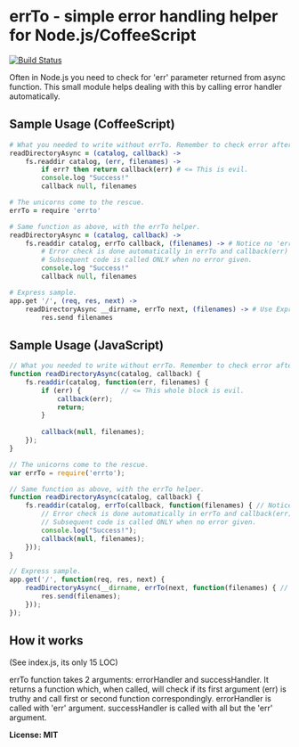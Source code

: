 # errTo - simple error handling helper for Node.js/CoffeeScript

[![Build Status](https://secure.travis-ci.org/ashtuchkin/errTo.png?branch=master)](http://travis-ci.org/ashtuchkin/errTo)

Often in Node.js you need to check for 'err' parameter returned from async function. 
This small module helps dealing with this by calling error handler automatically.

## Sample Usage (CoffeeScript)

```coffeescript
# What you needed to write without errTo. Remember to check error after each and every async call.
readDirectoryAsync = (catalog, callback) ->
    fs.readdir catalog, (err, filenames) ->
        if err? then return callback(err) # <= This is evil.
        console.log "Success!"
        callback null, filenames

# The unicorns come to the rescue.
errTo = require 'errto'

# Same function as above, with the errTo helper.
readDirectoryAsync = (catalog, callback) ->
    fs.readdir catalog, errTo callback, (filenames) -> # Notice no 'err' argument.
        # Error check is done automatically in errTo and callback(err) is called on error.
        # Subsequent code is called ONLY when no error given.
        console.log "Success!"
        callback null, filenames

# Express sample.
app.get '/', (req, res, next) ->
    readDirectoryAsync __dirname, errTo next, (filenames) -> # Use Express error handling by calling next(err)
        res.send filenames
```

## Sample Usage (JavaScript)

```javascript
// What you needed to write without errTo. Remember to check error after each and every async call.
function readDirectoryAsync(catalog, callback) {
    fs.readdir(catalog, function(err, filenames) {
        if (err) {          // <= This whole block is evil.
            callback(err); 
            return;
        }
        
        callback(null, filenames);
    });
}

// The unicorns come to the rescue.
var errTo = require('errto');

// Same function as above, with the errTo helper.
function readDirectoryAsync(catalog, callback) {
    fs.readdir(catalog, errTo(callback, function(filenames) { // Notice no 'err' argument.
        // Error check is done automatically in errTo and callback(err) is called on error.
        // Subsequent code is called ONLY when no error given.
        console.log("Success!");
        callback(null, filenames);
    }));
}

// Express sample.
app.get('/', function(req, res, next) {
    readDirectoryAsync(__dirname, errTo(next, function(filenames) { // Use Express error handling by calling next(err)
        res.send(filenames);
    }));
});
```

## How it works

(See index.js, its only 15 LOC)

errTo function takes 2 arguments: errorHandler and successHandler. It returns a function which, when called,
will check if its first argument (err) is truthy and call first or second function correspondingly. 
errorHandler is called with 'err' argument. successHandler is called with all but the 'err' argument.

**License: MIT**
